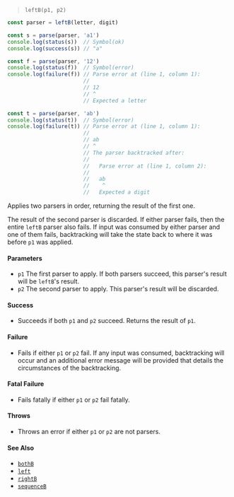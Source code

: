 <!--
 Copyright (c) 2020 Thomas J. Otterson
 
 This software is released under the MIT License.
 https://opensource.org/licenses/MIT
-->

> `leftB(p1, p2)`

```javascript
const parser = leftB(letter, digit)

const s = parse(parser, 'a1')
console.log(status(s))  // Symbol(ok)
console.log(success(s)) // "a"

const f = parse(parser, '12')
console.log(status(f))  // Symbol(error)
console.log(failure(f)) // Parse error at (line 1, column 1):
                        //
                        // 12
                        // ^
                        // Expected a letter

const t = parse(parser, 'ab')
console.log(status(t))  // Symbol(error)
console.log(failure(t)) // Parse error at (line 1, column 1):
                        //
                        // ab
                        // ^
                        // The parser backtracked after:
                        //
                        //   Parse error at (line 1, column 2):
                        //
                        //   ab
                        //    ^
                        //   Expected a digit
```

Applies two parsers in order, returning the result of the first one.

The result of the second parser is discarded. If either parser fails, then the entire `leftB` parser also fails. If input was consumed by either parser and one of them fails, backtracking will take the state back to where it was before `p1` was applied.

#### Parameters

* `p1` The first parser to apply. If both parsers succeed, this parser's result will be `leftB`'s result.
* `p2` The second parser to apply. This parser's result will be discarded.

#### Success

* Succeeds if both `p1` and `p2` succeed. Returns the result of `p1`.

#### Failure

* Fails if either `p1` or `p2` fail. If any input was consumed, backtracking will occur and an additional error message will be provided that details the circumstances of the backtracking.

#### Fatal Failure

* Fails fatally if either `p1` or `p2` fail fatally.

#### Throws

* Throws an error if either `p1` or `p2` are not parsers.

#### See Also

* [`bothB`](bothb.md)
* [`left`](left.md)
* [`rightB`](rightb.md)
* [`sequenceB`](sequenceb.md)